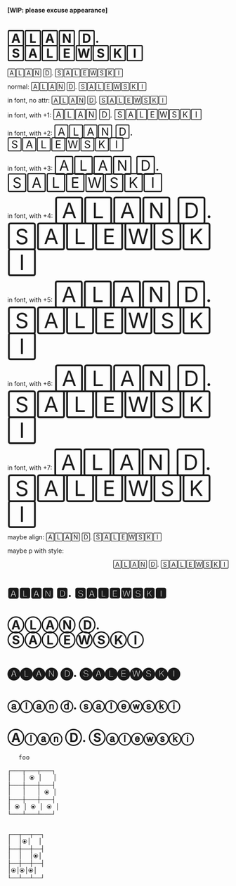 **[WIP: please excuse appearance]**

# 🄰🄻🄰🄽 🄳. 🅂🄰🄻🄴🅆🅂🄺🄸

<img align="right">🄰🄻🄰🄽 🄳. 🅂🄰🄻🄴🅆🅂🄺🄸</img>


normal: 🄰🄻🄰🄽 🄳. 🅂🄰🄻🄴🅆🅂🄺🄸

in font, no attr: <font>🄰🄻🄰🄽 🄳. 🅂🄰🄻🄴🅆🅂🄺🄸</font>

in font, with +1: <font size="+1">🄰🄻🄰🄽 🄳. 🅂🄰🄻🄴🅆🅂🄺🄸</font>

in font, with +2: <font size="+2">🄰🄻🄰🄽 🄳. 🅂🄰🄻🄴🅆🅂🄺🄸</font>

in font, with +3: <font size="+3">🄰🄻🄰🄽 🄳. 🅂🄰🄻🄴🅆🅂🄺🄸</font>

in font, with +4: <font size="+4">🄰🄻🄰🄽 🄳. 🅂🄰🄻🄴🅆🅂🄺🄸</font>

in font, with +5: <font size="+5">🄰🄻🄰🄽 🄳. 🅂🄰🄻🄴🅆🅂🄺🄸</font>

in font, with +6: <font size="+6">🄰🄻🄰🄽 🄳. 🅂🄰🄻🄴🅆🅂🄺🄸</font>

in font, with +7: <font size="+7">🄰🄻🄰🄽 🄳. 🅂🄰🄻🄴🅆🅂🄺🄸</font>

maybe align: <span align="right">🄰🄻🄰🄽 🄳. 🅂🄰🄻🄴🅆🅂🄺🄸</span>

maybe p with style: <p style="text-align:right;">🄰🄻🄰🄽 🄳. 🅂🄰🄻🄴🅆🅂🄺🄸</p>

# 🅰🅻🅰🅽 🅳. 🆂🅰🅻🅴🆆🆂🅺🅸

# ⒶⓁⒶⓃ Ⓓ. ⓈⒶⓁⒺⓌⓈⓀⒾ

# 🅐🅛🅐🅝 🅓. 🅢🅐🅛🅔🅦🅢🅚🅘

# ⓐⓛⓐⓝ ⓓ. ⓢⓐⓛⓔⓦⓢⓚⓘ

# Ⓐⓛⓐⓝ Ⓓ. Ⓢⓐⓛⓔⓦⓢⓚⓘ

<pre>
   foo
</pre>

<pre>
┌───┬───┬───┐
│   │ ⦿ │   │
├───┼───┼───┤
│   │   │ ⦿ │
├───┼───┼───┤
│ ⦿ │ ⦿ │ ⦿ │
└───┴───┴───┘
</pre>

<pre>

┌──┬──┬──┐
│  │⦿│  │
├──┼──┼──┤
│  │  │⦿│
├──┼──┼──┤
│⦿│⦿│⦿│
└──┴──┴──┘
</pre>

